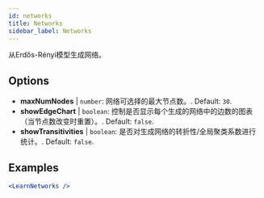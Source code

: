 ```yaml
---
id: networks
title: Networks
sidebar_label: Networks
---
```


从Erdős-Rényi模型生成网络。

## Options

* __maxNumNodes__ | `number`: 网络可选择的最大节点数。. Default: `30`.
* __showEdgeChart__ | `boolean`: 控制是否显示每个生成的网络中的边数的图表（当节点数改变时重置）。. Default: `false`.
* __showTransitivities__ | `boolean`: 是否对生成网络的转折性/全局聚类系数进行统计。. Default: `false`.


## Examples

```jsx live
<LearnNetworks />
```

